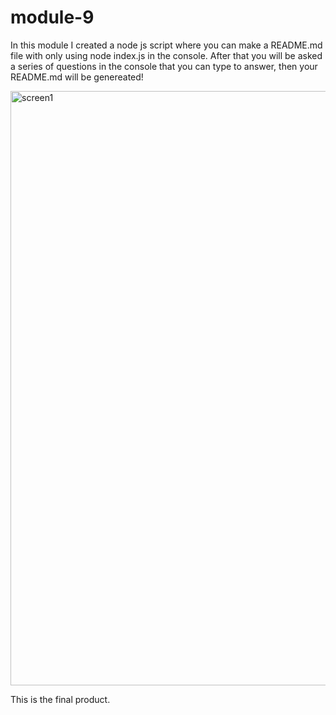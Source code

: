 # module-9

In this module I created a node js script where you can make a README.md file with only using node index.js in the console. After that you will be asked a series of questions in the console that you can type to answer, then your README.md will be genereated!

<img width="951" alt="screen1" src="https://user-images.githubusercontent.com/112913338/202358127-bf61bccd-373c-4602-a32b-df2d354cc944.png">

This is the final product.
